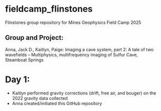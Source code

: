 # fieldcamp_flinstones
Flinstones group repository for Mines Geophysics Field Camp 2025

## Group and Project: 
Anna, Jack D., Kaitlyn, Paige: Imaging a cave system, part 2: A tale of two wavefields – Multiphysics, multifrequency imaging of Sulfur Cave, Steamboat Springs

# Day 1: 
- Kaitlyn performed gravity corrections (drift, free air, and bouger) on the 2022 gravity data collected
- Anna created/initiated this GitHub repository

